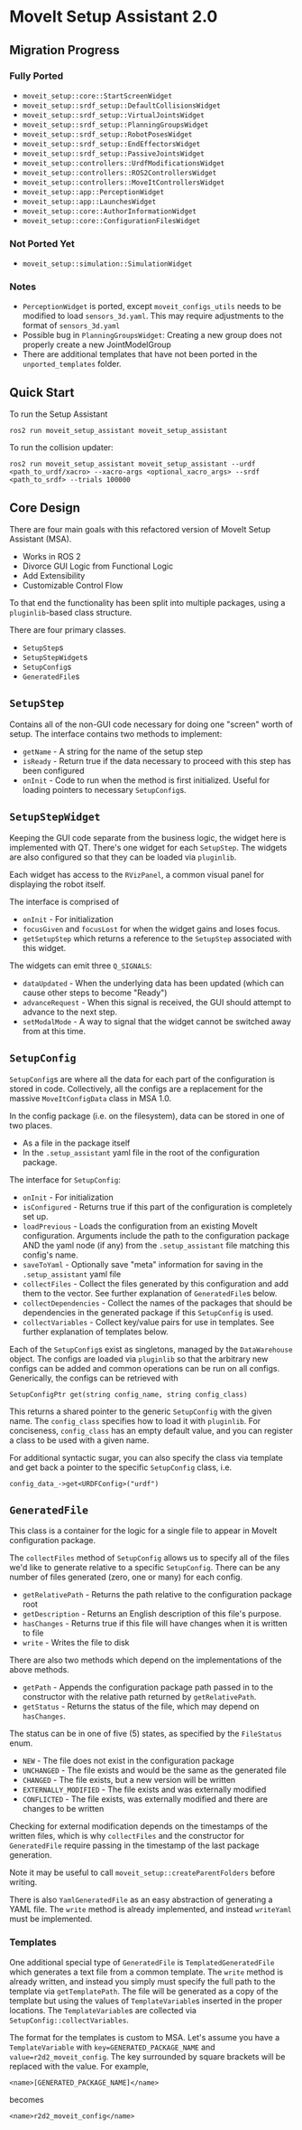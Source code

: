 # MoveIt Setup Assistant 2.0

## Migration Progress
### Fully Ported
 * `moveit_setup::core::StartScreenWidget`
 * `moveit_setup::srdf_setup::DefaultCollisionsWidget`
 * `moveit_setup::srdf_setup::VirtualJointsWidget`
 * `moveit_setup::srdf_setup::PlanningGroupsWidget`
 * `moveit_setup::srdf_setup::RobotPosesWidget`
 * `moveit_setup::srdf_setup::EndEffectorsWidget`
 * `moveit_setup::srdf_setup::PassiveJointsWidget`
 * `moveit_setup::controllers::UrdfModificationsWidget`
 * `moveit_setup::controllers::ROS2ControllersWidget`
 * `moveit_setup::controllers::MoveItControllersWidget`
 * `moveit_setup::app::PerceptionWidget`
 * `moveit_setup::app::LaunchesWidget`
 * `moveit_setup::core::AuthorInformationWidget`
 * `moveit_setup::core::ConfigurationFilesWidget`

### Not Ported Yet
 * `moveit_setup::simulation::SimulationWidget`

### Notes
 * `PerceptionWidget` is ported, except `moveit_configs_utils` needs to be modified to load `sensors_3d.yaml`. This may require adjustments to the format of `sensors_3d.yaml`
 * Possible bug in `PlanningGroupsWidget`: Creating a new group does not properly create a new JointModelGroup
 * There are additional templates that have not been ported in the `unported_templates` folder.

## Quick Start
To run the Setup Assistant

`ros2 run moveit_setup_assistant moveit_setup_assistant`

To run the collision updater:

`ros2 run moveit_setup_assistant moveit_setup_assistant --urdf <path_to_urdf/xacro> --xacro-args <optional_xacro_args> --srdf <path_to_srdf> --trials 100000`

## Core Design

There are four main goals with this refactored version of MoveIt Setup Assistant (MSA).
 * Works in ROS 2
 * Divorce GUI Logic from Functional Logic
 * Add Extensibility
 * Customizable Control Flow

To that end the functionality has been split into multiple packages, using a `pluginlib`-based class structure.

There are four primary classes.
 * `SetupStep`s
 * `SetupStepWidget`s
 * `SetupConfig`s
 * `GeneratedFile`s

## `SetupStep`
Contains all of the non-GUI code necessary for doing one "screen" worth of setup. The interface contains two methods to implement:
 * `getName` - A string for the name of the setup step
 * `isReady` - Return true if the data necessary to proceed with this step has been configured
 * `onInit` - Code to run when the method is first initialized. Useful for loading pointers to necessary `SetupConfig`s.

## `SetupStepWidget`
Keeping the GUI code separate from the business logic, the widget here is implemented with QT. There's one widget for each `SetupStep`. The widgets are also configured so that they can be loaded via `pluginlib`.

Each widget has access to the `RVizPanel`, a common visual panel for displaying the robot itself.

The interface is comprised of
 * `onInit` - For initialization
 * `focusGiven` and `focusLost` for when the widget gains and loses focus.
 * `getSetupStep` which returns a reference to the `SetupStep` associated with this widget.

The widgets can emit three `Q_SIGNALS`:
 * `dataUpdated` - When the underlying data has been updated (which can cause other steps to become "Ready")
 * `advanceRequest` - When this signal is received, the GUI should attempt to advance to the next step.
 * `setModalMode` - A way to signal that the widget cannot be switched away from at this time.

## `SetupConfig`
`SetupConfig`s are where all the data for each part of the configuration is stored in code. Collectively, all the configs are a replacement for the massive `MoveItConfigData` class in MSA 1.0.

In the config package (i.e. on the filesystem), data can be stored in one of two places.
 * As a file in the package itself
 * In the `.setup_assistant` yaml file in the root of the configuration package.

The interface for `SetupConfig`:
 * `onInit` - For initialization
 * `isConfigured` - Returns true if this part of the configuration is completely set up.
 * `loadPrevious` - Loads the configuration from an existing MoveIt configuration. Arguments include the path to the configuration package AND the yaml node (if any) from the `.setup_assistant` file matching this config's name.
 * `saveToYaml` - Optionally save "meta" information for saving in the `.setup_assistant` yaml file
 * `collectFiles` - Collect the files generated by this configuration and add them to the vector. See further explanation of `GeneratedFile`s below.
 * `collectDependencies` - Collect the names of the packages that should be dependencies in the generated package if this `SetupConfig` is used.
 * `collectVariables` - Collect key/value pairs for use in templates. See further explanation of templates below.

Each of the `SetupConfig`s exist as singletons, managed by the `DataWarehouse` object. The configs are loaded via `pluginlib` so that the arbitrary new configs can be added and common operations can be run on all configs. Generically, the configs can be retrieved with

    SetupConfigPtr get(string config_name, string config_class)

This returns a shared pointer to the generic `SetupConfig` with the given name. The `config_class` specifies how to load it with `pluginlib`. For conciseness, `config_class` has an empty default value, and you can register a class to be used with a given name.

For additional syntactic sugar, you can also specify the class via template and get back a pointer to the specific `SetupConfig` class, i.e.

    config_data_->get<URDFConfig>("urdf")

## `GeneratedFile`

This class is a container for the logic for a single file to appear in MoveIt configuration package.

The `collectFiles` method of `SetupConfig` allows us to specify all of the files we'd like to generate relative to a specific `SetupConfig`. There can be any number of files generated (zero, one or many) for each config.

 * `getRelativePath` - Returns the path relative to the configuration package root
 * `getDescription` - Returns an English description of this file's purpose.
 * `hasChanges` - Returns true if this file will have changes when it is written to file
 * `write` - Writes the file to disk

There are also two methods which depend on the implementations of the above methods.
 * `getPath` - Appends the configuration package path passed in to the constructor with the relative path returned by `getRelativePath`.
 * `getStatus` - Returns the status of the file, which may depend on `hasChanges`.

The status can be in one of five (5) states, as specified by the `FileStatus` enum.

 * `NEW` - The file does not exist in the configuration package
 * `UNCHANGED` - The file exists and would be the same as the generated file
 * `CHANGED` - The file exists, but a new version will be written
 * `EXTERNALLY_MODIFIED` - The file exists and was externally modified
 * `CONFLICTED` - The file exists, was externally modified and there are changes to be written

Checking for external modification depends on the timestamps of the written files, which is why `collectFiles` and the constructor for `GeneratedFile` require passing in the timestamp of the last package generation.

Note it may be useful to call `moveit_setup::createParentFolders` before writing.

There is also `YamlGeneratedFile` as an easy abstraction of generating a YAML file. The `write` method is already implemented, and instead `writeYaml` must be implemented.

### Templates
One additional special type of `GeneratedFile` is `TemplatedGeneratedFile` which generates a text file from a common template. The `write` method is already written, and instead you simply must specify the full path to the template via `getTemplatePath`. The file will be generated as a copy of the template but using the values of `TemplateVariable`s inserted in the proper locations. The `TemplateVariable`s are collected via `SetupConfig::collectVariables`.

The format for the templates is custom to MSA. Let's assume you have a `TemplateVariable` with `key=GENERATED_PACKAGE_NAME` and `value=r2d2_moveit_config`. The key surrounded by square brackets will be replaced with the value. For example,

    <name>[GENERATED_PACKAGE_NAME]</name>

becomes

    <name>r2d2_moveit_config</name>
